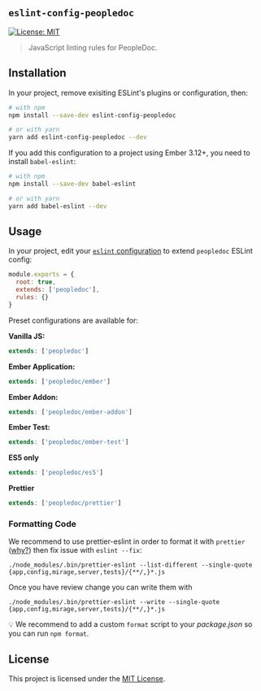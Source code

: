 ## `eslint-config-peopledoc`

[![License: MIT](https://img.shields.io/badge/License-MIT-yellow.svg)](https://opensource.org/licenses/MIT)

> JavaScript linting rules for PeopleDoc.

## Installation

In your project, remove exisiting ESLint's plugins or configuration, then:

```sh
# with npm
npm install --save-dev eslint-config-peopledoc

# or with yarn
yarn add eslint-config-peopledoc --dev
```

If you add this configuration to a project using Ember 3.12+, you need to install `babel-eslint`:

```sh
# with npm
npm install --save-dev babel-eslint

# or with yarn
yarn add babel-eslint --dev
```

## Usage

In your project, edit your [`eslint` configuration](https://eslint.org/docs/user-guide/getting-started#global-installation-and-usage) to extend `peopledoc` ESLint config:

```js
module.exports = {
  root: true,
  extends: ['peopledoc'],
  rules: {}
}
```

Preset configurations are available for:

**Vanilla JS:**

```js
extends: ['peopledoc']
```

**Ember Application:**

```js
extends: ['peopledoc/ember']
```

**Ember Addon:**

```js
extends: ['peopledoc/ember-addon']
```

**Ember Test:**

```js
extends: ['peopledoc/ember-test']
```

**ES5 only**

```js
extends: ['peopledoc/es5']
```

**Prettier**

```js
extends: ['peopledoc/prettier']
```

### Formatting Code

We recommend to use prettier-eslint in order to format it with `prettier` ([why?](https://prettier.io/docs/en/why-prettier.html)) then fix issue with `eslint --fix`:

```shell
./node_modules/.bin/prettier-eslint --list-different --single-quote {app,config,mirage,server,tests}/{**/,}*.js
```

Once you have review change you can write them with

```shell
./node_modules/.bin/prettier-eslint --write --single-quote {app,config,mirage,server,tests}/{**/,}*.js
```

:bulb: We recommend to add a custom `format` script to your _package.json_ so you can run `npm format`.

## License

This project is licensed under the [MIT License](LICENSE).
